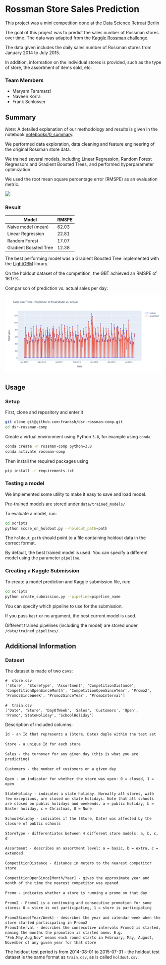 # Rossman Store Sales Prediction

This project was a mini competition done at the [Data Science Retreat Berlin](https://datascienceretreat.com/.)

The goal of this project was to predict the sales number of Rossman stores
over time. The data was adapted from the [Kaggle Rossman challenge](https://www.kaggle.com/c/rossmann-store-sales).

The data given includes the daily sales number of Rossman stores
from January 2014 to July 2015.

In addition, information on the individual stores is provided,
such as the type of store, the assortment of items sold, etc.

### Team Members

- Maryam Faramarzi
- Naveen Korra
- Frank Schlosser

## Summary

_Note_: A detailed explanation of our methodology and results is given in the notebook
[notebooks/0_summary](notebooks/0_summary.ipynb).

We performed data exploration, data cleaning and feature engineering of the original Rossman store data.

We trained several models, including Linear Regression, Random Forest Regressors
and Gradient Boosted Trees, and performed hyperparameter optimization.

We used the root mean square percentage error (RMSPE)
as an evaluation metric.

![](./assets/rmspe.png)

### Result

| Model                 | RMSPE |
| --------------------- | ----- |
| Naive model (mean)    | 62.03 |
| Linear Regression     | 22.81 |
| Random Forest         | 17.07 |
| Gradient Bossted Tree | 12.38 |

The best performing model was a Gradient Boosted Tree implemented with the
[LightGBM](https://lightgbm.readthedocs.io/en/latest/) library.

On the holdout dataset of the competition,
the GBT achieved an RMSPE of 16.17%.

Comparison of prediction vs. actual sales per day:

![](./data/results.png)

## Usage

### Setup

First, clone and repository and enter it

```bash
git clone git@github.com:franksh/dsr-rossman-comp.git
cd dsr-rossman-comp
```

Create a virtual environment using Python `3.8`, for example using `conda`.

```bash
conda create -n rossman-comp python=3.8
conda activate rossman-comp
```

Then install the required packages using

```bash
pip install -r requirements.txt
```

### Testing a model

We implemented some utility to make it easy to save and load model.

Pre-trained models are stored under `data/trained_models/`

To evaluate a model, run:

```bash
cd scripts
python score_on_holdout.py --holdout_path=path
```

The `holdout_path` should point to a file
containing holdout data in the correct format.

By default, the best trained model is used. You can
specify a different model using the parameter `pipeline`.

### Creating a Kaggle Submission

To create a model prediction and Kaggle submission file, run:

```bash
cd scripts
python create_submission.py --pipeline=pipeline_name
```

You can specify which pipeline to use for the submission.

If you pass `best` or no argument, the best current
model is used.

Different trained pipelines (including the model)
are stored under `/data/trained_pipelines/`.

## Additional Information

### Dataset

The dataset is made of two csvs:

```
#  store.csv
['Store', 'StoreType', 'Assortment', 'CompetitionDistance', 'CompetitionOpenSinceMonth', 'CompetitionOpenSinceYear', 'Promo2', 'Promo2SinceWeek', 'Promo2SinceYear', 'PromoInterval']

#  train.csv
['Date', 'Store', 'DayOfWeek', 'Sales', 'Customers', 'Open', 'Promo','StateHoliday', 'SchoolHoliday']
```

Description of included columns:

```
Id - an Id that represents a (Store, Date) duple within the test set

Store - a unique Id for each store

Sales - the turnover for any given day (this is what you are predicting)

Customers - the number of customers on a given day

Open - an indicator for whether the store was open: 0 = closed, 1 = open

StateHoliday - indicates a state holiday. Normally all stores, with few exceptions, are closed on state holidays. Note that all schools are closed on public holidays and weekends. a = public holiday, b = Easter holiday, c = Christmas, 0 = None

SchoolHoliday - indicates if the (Store, Date) was affected by the closure of public schools

StoreType - differentiates between 4 different store models: a, b, c, d

Assortment - describes an assortment level: a = basic, b = extra, c = extended

CompetitionDistance - distance in meters to the nearest competitor store

CompetitionOpenSince[Month/Year] - gives the approximate year and month of the time the nearest competitor was opened

Promo - indicates whether a store is running a promo on that day

Promo2 - Promo2 is a continuing and consecutive promotion for some stores: 0 = store is not participating, 1 = store is participating

Promo2Since[Year/Week] - describes the year and calendar week when the store started participating in Promo2
PromoInterval - describes the consecutive intervals Promo2 is started, naming the months the promotion is started anew. E.g. "Feb,May,Aug,Nov" means each round starts in February, May, August, November of any given year for that store
```

The holdout test period is from 2014-08-01 to 2015-07-31 - the holdout test dataset is the same format as `train.csv`, as is called `holdout.csv`.
